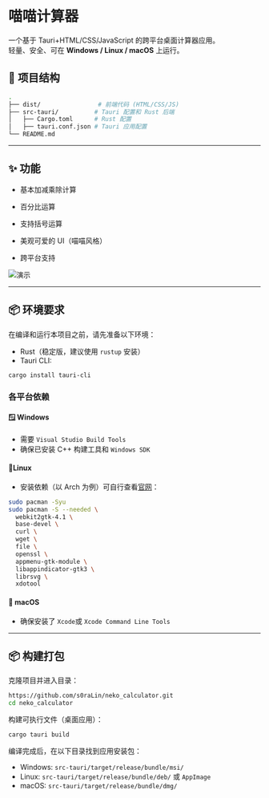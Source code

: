 # 喵喵计算器

一个基于 Tauri+HTML/CSS/JavaScript 的跨平台桌面计算器应用。  
轻量、安全、可在 **Windows / Linux / macOS** 上运行。

## 📂 项目结构
```bash
.
├── dist/                # 前端代码 (HTML/CSS/JS)
├── src-tauri/          # Tauri 配置和 Rust 后端
│   ├── Cargo.toml      # Rust 配置
│   ├── tauri.conf.json # Tauri 应用配置
└── README.md

```

---
## ✨ 功能

- 基本加减乘除计算
    
- 百分比运算
    
- 支持括号运算
    
- 美观可爱的 UI（喵喵风格）
    
- 跨平台支持
    
![演示](./noko.gif)


---
## 📦 环境要求

在编译和运行本项目之前，请先准备以下环境：

- Rust（稳定版，建议使用 `rustup` 安装）
- Tauri CLI:
```bash
cargo install tauri-cli
```
### 各平台依赖

#### 🪟 Windows

- 需要 `Visual Studio Build Tools`
- 确保已安装 C++ 构建工具和 `Windows SDK`
#### 🐧Linux

- 安装依赖（以 Arch 为例）可自行查看[官网](https://tauri.app/zh-cn/start/prerequisites/)：
``` bash
sudo pacman -Syu
sudo pacman -S --needed \
  webkit2gtk-4.1 \
  base-devel \
  curl \
  wget \
  file \
  openssl \
  appmenu-gtk-module \
  libappindicator-gtk3 \
  librsvg \
  xdotool
```

#### 🍎 macOS

- 确保安装了 `Xcode`或 `Xcode Command Line Tools`

---
## 📦 构建打包


克隆项目并进入目录：
```bash
https://github.com/s0raLin/neko_calculator.git
cd neko_calculator
```
构建可执行文件（桌面应用）：
```bash
cargo tauri build
```
编译完成后，在以下目录找到应用安装包：
- Windows: `src-tauri/target/release/bundle/msi/`
- Linux: `src-tauri/target/release/bundle/deb/` 或 `AppImage`
- macOS: `src-tauri/target/release/bundle/dmg/`
